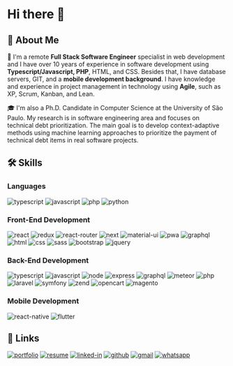 # Hi there 👋

## 🚀 About Me

🔭 I'm a remote **Full Stack Software Engineer** specialist in web development and I have over 10 years of experience in software development using **Typescript/Javascript, PHP**, HTML, and CSS. Besides that, I have database servers, GIT, and a **mobile development background**. I have knowledge and experience in project management in technology using **Agile**, such as XP, Scrum, Kanban, and Lean.

🎓 I'm also a Ph.D. Candidate in Computer Science at the University of São Paulo. My research is in software engineering area and focuses on technical debt prioritization. The main goal is to develop context-adaptive methods using machine learning approaches to prioritize the payment of technical debt items in real software projects.

## 🛠️ Skills

### Languages

![typescript](https://img.shields.io/badge/TypeScript-3178C6?style=for-the-badge&logo=typescript&logoColor=white)
![javascript](https://img.shields.io/badge/JavaScript-323330?style=for-the-badge&logo=javascript&logoColor=F7DF1E)
![php](https://img.shields.io/badge/PHP-777BB4?style=for-the-badge&logo=php&logoColor=white)
![python](https://img.shields.io/badge/Python-3776AB?style=for-the-badge&logo=python&logoColor=white)

### Front-End Development
![react](https://img.shields.io/badge/React-20232A?style=for-the-badge&logo=react&logoColor=61DAFB)
![redux](https://img.shields.io/badge/Redux-593D88?style=for-the-badge&logo=redux&logoColor=white)
![react-router](https://img.shields.io/badge/React_Router-CA4245?style=for-the-badge&logo=react-router&logoColor=white)
![next](https://img.shields.io/badge/Next-000000?style=for-the-badge&logo=nextdotjs&logoColor=FFFFFF)
![material-ui](https://img.shields.io/badge/Material_UI-0081CB?style=for-the-badge&logo=mui&logoColor=white)
![pwa](https://img.shields.io/badge/Progressive_Web_App-4285F4?style=for-the-badge&logo=googlechrome&logoColor=white)
![graphql](https://img.shields.io/badge/GraphQL-E434AA?style=for-the-badge&logo=graphql&logoColor=white)
![html](https://img.shields.io/badge/HTML5-E34F26?style=for-the-badge&logo=html5&logoColor=white)
![css](https://img.shields.io/badge/CSS3-1572B6?style=for-the-badge&logo=css3&logoColor=white)
![sass](https://img.shields.io/badge/SASS-CC6699?style=for-the-badge&logo=sass&logoColor=white)
![bootstrap](https://img.shields.io/badge/Bootstrap-563D7C?style=for-the-badge&logo=bootstrap&logoColor=white)
![jquery](https://img.shields.io/badge/jQuery-0769AD?style=for-the-badge&logo=jquery&logoColor=white)

### Back-End Development
![typescript](https://img.shields.io/badge/TypeScript-3178C6?style=for-the-badge&logo=typescript&logoColor=white)
![javascript](https://img.shields.io/badge/JavaScript-323330?style=for-the-badge&logo=javascript&logoColor=F7DF1E)
![node](https://img.shields.io/badge/Node.JS-#339933?style=for-the-badge&logo=javascript&logoColor=F7DF1E)
![express](https://img.shields.io/badge/Express-323330?style=for-the-badge&logo=express&logoColor=F7DF1E)
![graphql](https://img.shields.io/badge/GraphQL-E434AA?style=for-the-badge&logo=graphql&logoColor=white)
![meteor](https://img.shields.io/badge/Meteor-323330?style=for-the-badge&logo=meteor&logoColor=F7DF1E)
![php](https://img.shields.io/badge/PHP-777BB4?style=for-the-badge&logo=php&logoColor=white)
![laravel](https://img.shields.io/badge/Laravel-F6432C?style=for-the-badge&logo=laravel&logoColor=white)
![symfony](https://img.shields.io/badge/Symfony-000000?style=for-the-badge&logo=symfony&logoColor=white)
![zend](https://img.shields.io/badge/Zend-68B613?style=for-the-badge&logo=zend&logoColor=white)
![opencart](https://img.shields.io/badge/Opencart-34C1ED?style=for-the-badge&logo=opencart&logoColor=white)
![magento](https://img.shields.io/badge/Magento-F86526?style=for-the-badge&logo=magento&logoColor=white)


### Mobile Development
![react-native](https://img.shields.io/badge/React%20Native-28B6F6?style=for-the-badge&logo=react-native&logoColor=white)
![flutter](https://img.shields.io/badge/Flutter-28B6F6?style=for-the-badge&logo=flutter&logoColor=white)



<!--
## 📈 Stats

<div align="center">
    <img src="https://github-profile-trophy.vercel.app/?username=diogojpina&row=1&column=6&margin-h=8&theme=darkhub&count_private=true&margin-w=15&no-frame=true" alt="profile trophies" />
    <br />
    <img src="https://github-readme-stats.vercel.app/api?username=diogojpina&show_icons=true&hide_border=true" alt="Diogo Pina's GitHub Stats">
    <br />
    <img src="https://visitor-badge.laobi.icu/badge?page_id=diogojpina.diogojpina" alt="visitors">
</div>
-->

## 🔗 Links

[![portfolio](https://img.shields.io/badge/Portfolio-5340ff?style=for-the-badge&logo=Google-chrome&logoColor=white)](https://diogojpina.github.io/)
[![resume](https://img.shields.io/badge/Resume-4285F4?style=for-the-badge&logo=read-the-docs&logoColor=white)](https://diogojpina.github.io/diogo-pina-cv.pdf)
[![linked-in](https://img.shields.io/badge/Linked_In-0077B5?style=for-the-badge&logo=LinkedIn&logoColor=white)](https://www.linkedin.com/in/diogojpina/)
[![github](https://img.shields.io/badge/GitHub-000000?style=for-the-badge&logo=GitHub&logoColor=white)](https://github.com/diogojpina)
[![gmail](https://img.shields.io/badge/Gmail-D14836?style=for-the-badge&logo=Gmail&logoColor=white)](mailto:https://github.com/diogojpina)
[![whatsapp](https://img.shields.io/badge/Whatsapp-5BD466?style=for-the-badge&logo=whatsapp&logoColor=white)](https://api.whatsapp.com/send?phone=+5511966465557&text=Hi!%20I%20saw%20your%20Portfolio.)


<!--
**diogojpina/diogojpina** is a ✨ _special_ ✨ repository because its `README.md` (this file) appears on your GitHub profile.

Here are some ideas to get you started:

- 🔭 I’m currently working on ...
- 🌱 I’m currently learning ...
- 👯 I’m looking to collaborate on ...
- 🤔 I’m looking for help with ...
- 💬 Ask me about ...
- 📫 How to reach me: ...
- 😄 Pronouns: ...
- ⚡ Fun fact: ...
-->
